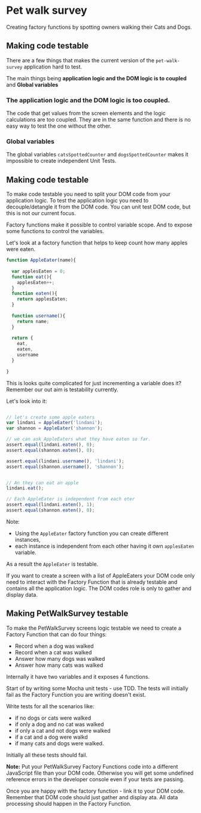 # Pet walk survey

Creating factory functions by spotting owners walking their Cats and Dogs.

## Making code testable

There are a few things that makes the current version of the `pet-walk-survey` application hard to test.

The main things being **application logic and the DOM logic is to coupled** and **Global variables**

### The application logic and the DOM logic is too coupled. 

The code that get values from the screen elements and the logic calculations are too coupled. They are in the same function and there is no easy way to test the one without the other.

### Global variables

The global variables `catsSpottedCounter` and `dogsSpottedCounter` makes it impossible to create independent Unit Tests.

## Making code testable

To make code testable you need to split your DOM code from your application logic. To test the application logic you need to decouple/detangle it from the DOM code. You can unit test DOM code, but this is not our current focus.

Factory functions make it possible to control variable scope. And to expose some functions to control the variables.

Let's look at a factory function that helps to keep count how many apples were eaten.

```javascript
function AppleEater(name){
  
  var applesEaten = 0;
  function eat(){
    applesEaten++;
  }
  function eaten(){
    return applesEaten;
  }
  
  function username(){
    return name;
  }
  
  return {
    eat,
    eaten,
    username
  }
  
}
```

This is looks quite complicated for just incrementing a variable does it? Remember our out aim is testability currently.

Let's look into it:

```javascript

// let's create some apple eaters
var lindani = AppleEater('lindani');
var shannon = AppleEater('shannon');

// we can ask AppleEaters what they have eaten so far.
assert.equal(lindani.eaten(), 0);
assert.equal(shannon.eaten(), 0);

assert.equal(lindani.username(), 'lindani');
assert.equal(shannon.username(), 'shannon');


// An they can eat an apple
lindani.eat();

// Each AppleEater is independent from each oter
assert.equal(lindani.eaten(), 1);
assert.equal(shannon.eaten(), 0);
```

Note:

* Using the `AppleEater` factory function you can create different instances,
* each instance is independent from each other having it own `applesEaten` variable.

As a result the `AppleEater` is testable. 

If you want to create a screen with a list of AppleEaters your DOM code only need to interact with the Factory Function that is already testable and contains all the application logic. The DOM codes role is only to gather and display data.

## Making PetWalkSurvey testable

To make the PetWalkSurvey screens logic testable we need to create a Factory Function that can do four things:

* Record when a dog was walked
* Record when a cat was walked
* Answer how many dogs was walked
* Answer how many cats was walked

Internally it have two variables and it exposes 4 functions.

Start of by writing some Mocha unit tests - use TDD. The tests will initially fail as the Factory Function you are writing doesn't exist.

Write tests for all the scenarios like:

* if no dogs or cats were walked
* if only a dog and no cat was walked
* if only a cat and not dogs were walked
* if a cat and a dog were walkd
* if many cats and dogs were walked.

Initially all these tests should fail.

**Note:** Put your PetWalkSurvey Factory Functions code into a different JavaScript file than your DOM code. Otherwise you will get some undefined reference errors in the developer console even if your tests are passing.

Once you are happy with the factory function - link it to your DOM code. Remember that DOM code should just gather and display ata. All data processing should happen in the Factory Function.
